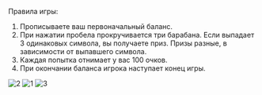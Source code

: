 Правила игры:
1. Прописываете ваш первоначальный баланс.
2. При нажатии пробела прокручивается три барабана. Если выпадает 3 одинаковых символа, вы получаете приз. Призы разные, в зависимости от выпавшего символа.
3. Каждая попытка отнимает у вас 100 очков.
4. При окончании баланса игрока наступает конец игры.

![2](https://github.com/VRdcvt/-/assets/139410086/dd33fa7f-fb27-4be2-933d-9529d3b45fd0)
![1](https://github.com/VRdcvt/-/assets/139410086/4aa8a452-f666-4b2f-9428-75ecab1ec774)
![3](https://github.com/VRdcvt/-/assets/139410086/c2c05cc9-71be-4e34-8be7-ab28e0de58a7)
